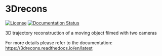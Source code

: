 # 3Drecons

[![License](https://img.shields.io/badge/License-BSD%203--Clause-blue.svg)](https://opensource.org/licenses/BSD-3-Clause)
[![Documentation Status](https://readthedocs.org/projects/3drecons/badge/?version=latest)](https://3drecons.readthedocs.io/en/latest/?badge=latest)
      
3D trajectory reconstruction of a moving object filmed with two cameras

For more details please refer to the documentation: https://3drecons.readthedocs.io/en/latest
